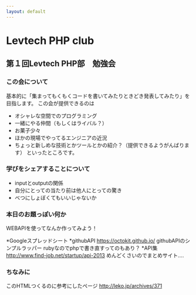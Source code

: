 ```yaml
---
layout: default
---
```


# Levtech PHP club

## 第１回Levtech PHP部　勉強会

### この会について
基本的に「集まってもくもくコードを書いてみたりときどき発表してみたり」を目指します。
この会が提供できるのは
* オシャレな空間でのプログラミング
* 一緒にやる仲間（もしくはライバル？）
* お菓子少々
* ほかの現場でやってるエンジニアの近況
* ちょっと新しめな技術とかツールとかの紹介？（提供できるようがんばります）
といったところです。

### 学びをシェアすることについて
* inputとoutputの関係
* 自分にとっての当たり前は他人にとっての驚き
* べつにしょぼくてもいいじゃないか

### 本日のお題っぽい何か
WEBAPIを使ってなんか作ってみよう！

*Googleスプレッドシート
*githubAPI
https://octokit.github.io/ githubAPIのシンプルラッパー
rubyなのでphpで書き直すってのもあり？
*API集
http://www.find-job.net/startup/api-2013
めんどくさいのでまとめサイト....


### ちなみに
このHTMLつくるのに参考にしたページ
http://leko.jp/archives/371

